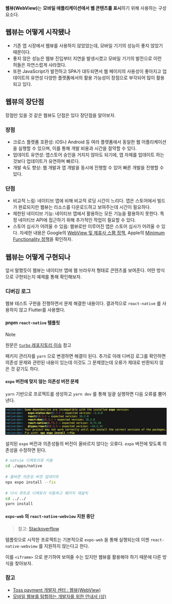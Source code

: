 <strong>웹뷰(WebView)</strong>는 **모바일 애플리케이션에서 웹 콘텐츠를 표시**하기 위해 사용하는 구성 요소다.

## 웹뷰는 어떻게 시작됐나

- 기존 앱 시장에서 웹뷰를 사용하지 않았었는데, 모바일 기기의 성능이 좋지 않았기 때문이다.
- 좋지 않은 성능은 웹뷰 진입부터 지연을 발생시켰고 모바일 기기의 발전으로 이런 허들은 자연스럽게 사라졌다.
- 또한 JavaScript가 발전하고 SPA가 대두되면서 웹 페이지의 사용성이 좋아지고 업데이트의 유연성 다양한 플랫폼에서의 활용 가능성이 장점으로 부각되어 많이 활용되고 있다.

## 웹뷰의 장단점

장점만 있을 것 같은 웹뷰도 단점은 있다 장단점을 알아보자.

### 장점

- 크로스 플랫폼 호환성: iOS나 Android 등 여러 플랫폼에서 동일한 웹 어플리케이션을 실행할 수 있으며, 이를 통해 개발 비용과 시간을 절약할 수 있다.
- 업데이트 유연성: 앱스토어 승인을 거치지 않아도 되기에, 앱 자체를 업데이트 하는 것보다 업데이트가 유연하며 빠르다.
- 개발 속도 향상: 웹 개발과 앱 개발을 동시에 진행할 수 있어 빠른 개발을 진행할 수 있다.

### 단점

- 비교적 느림: 네이티브 앱에 비해 비교적 로딩 시간이 느리다. 앱은 스토어에서 빌드가 완료되지만 웹뷰는 리소스를 다운로드하고 보여주는데 시간이 필요하다.
- 제한된 네이티브 기능: 네이티브 앱에서 활용하는 모든 기능을 활용하지 못한다. 특정 네이티브 API에 접근하기 위해 추가적인 작업이 필요할 수 있다.
- 스토어 심사가 어려울 수 있음: 웹뷰로만 이루어진 앱은 스토어 심사가 어려울 수 있다. 자세한 내용은 Google의 [WebView 및 제휴사 스팸 정책](https://support.google.com/googleplay/android-developer/answer/9899034?hl=ko), Apple의 [Minimum Functionality 정책](https://developer.apple.com/app-store/review/guidelines/#minimum-functionality)을 확인하자.

## 웹뷰는 어떻게 구현되나

앞서 말했듯이 웹뷰는 네이티브 앱에 웹 브라우저 형태로 콘텐츠를 보여준다. 어떤 방식으로 구현되는지 예제를 통해 확인해보자.

### 디버깅 로그

웹뷰 테스트 구현을 진행하면서 문제 해결한 내용이다. 결과적으로 `react-native` 를 사용하지 않고 Flutter를 사용했다.

#### pnpm `react-native` 템플릿

> [!NOTE]
> 원문은 [`turbo` 레포지토리 이슈](https://github.com/vercel/turbo/issues/7747) 참고

패키지 관리자를 `yarn` 으로 변경하면 해결이 된다. 추가로 아래 디버깅 로그를 확인하면 의존성 문제와 관련된 내용이 있는데 이것도 그 문제였는데 오류가 제대로 반환되지 않은 것 같기도 하다.

#### `expo` 버전에 맞지 않는 의존성 버전 문제

`yarn` 기반으로 프로젝트를 생성하고 `yarn dev` 를 통해 일괄 실행하면 다음 오류를 뿜어낸다.

![expo-version-error](./expo-version-error.png)

설치된 `expo` 버전과 의존성들의 버전이 올바르지 않다는 오류다. `expo` 버전에 맞도록 의존성을 수정하면 된다.

```sh
# natvie 디렉토리로 이동
cd ./apps/native

# 올바른 의존성 버전 업데이트
npx expo install --fix

# 다시 루트로 디렉토리 이동하고 패키지 재설치
cd ../../
yarn install
```

#### `expo-web` 의 `react-native-webview` 지원 중단

> 참고: [Stackoverflow](https://stackoverflow.com/questions/60592332/reactnative-webview-not-rendering-on-web-but-works-fine-on-android)

템플릿으로 시작한 프로젝트는 기본적으로 `expo-web` 을 통해 실행되는데 이젠 `react-native-webview` 를 지원하지 않는다고 한다.

이를 `<iframe>` 으로 분기하여 보여줄 수는 있지만 웹뷰를 활용해야 하기 때문에 다른 방식을 찾아보자.

### 참고

- [Toss payment 개발자 센터 : 웹뷰(WebView)](https://docs.tosspayments.com/resources/glossary/webview)
- [모바일 웹뷰를 탐험하는 개발자를 위한 안내서 (상)](https://vallista.kr/%EB%AA%A8%EB%B0%94%EC%9D%BC-%EC%9B%B9%EB%B7%B0%EB%A5%BC-%ED%83%90%ED%97%98%ED%95%98%EB%8A%94-%EA%B0%9C%EB%B0%9C%EC%9E%90%EB%A5%BC-%EC%9C%84%ED%95%9C-%EC%95%88%EB%82%B4%EC%84%9C-%EC%83%81/)
